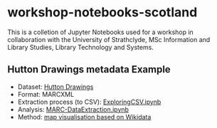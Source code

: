# workshop-notebooks-scotland

This is a colletion of Jupyter Notebooks used for a workshop in collaboration with the University of Strathclyde, MSc Information and Library Studies, Library Technology and Systems.

## Hutton Drawings metadata Example

- Dataset: [Hutton Drawings](https://data.nls.uk/data/metadata-collections/hutton-drawings/)
- Format: MARCXML
- Extraction process (to CSV): [ExploringCSV.ipynb](https://nbviewer.org/github/hibernator11/workshop-notebooks-scotland/blob/main/ExploringCSV.ipynb)
- Analysis: [MARC-DataExtraction.ipynb](https://nbviewer.org/github/hibernator11/workshop-notebooks-scotland/blob/main/MARC-DataExtraction.ipynb)
- Method: [map visualisation based on Wikidata](https://w.wiki/9Fde)
